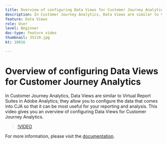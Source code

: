 ```yaml
---
title: Overview of configuring Data Views for Customer Journey Analytics
description: In Customer Journey Analytics, Data Views are similar to Virtual Report Suites in Adobe Analytics; they allow you to configure the data that comes into CJA so that it can be most useful for your reporting and analysis. This video gives you an overview of configuring Data Views for Customer Journey Analytics.
feature: Data Views
role: User
level: Beginner
doc-type: feature video
thumbnail: 35110.jpg
kt: 10016

---
```


# Overview of configuring Data Views for Customer Journey Analytics

In Customer Journey Analytics, Data Views are similar to Virtual Report Suites in Adobe Analytics; they allow you to configure the data that comes into CJA so that it can be most useful for your reporting and analysis. This video gives you an overview of configuring Data Views for Customer Journey Analytics.

>[!VIDEO](https://video.tv.adobe.com/v/35110/?quality=12&learn=on)

For more information, please visit the [documentation](https://experienceleague.adobe.com/docs/analytics-platform/using/cja-dataviews/data-views.html?lang=en).
